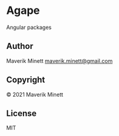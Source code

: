 # Agape

Angular packages

## Author

Maverik Minett  maverik.minett@gmail.com


## Copyright

© 2021 Maverik Minett

## License

MIT
